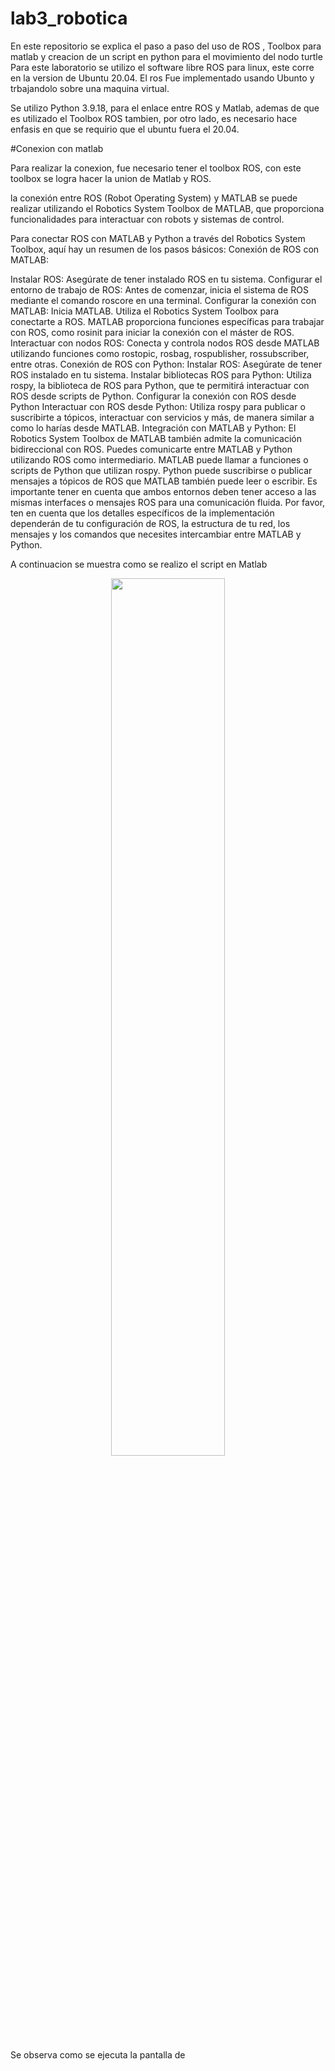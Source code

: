 # lab3_robotica
En este repositorio se explica el paso a paso del uso de ROS , Toolbox para matlab y creacion de un script en python para el movimiento del nodo turtle
Para este laboratorio se utilizo el software libre ROS para linux, este corre en la version de Ubuntu 20.04.
El ros Fue implementado usando Ubunto y trbajandolo sobre una maquina virtual.

Se utilizo Python 3.9.18, para el enlace entre ROS y Matlab, ademas de que es utilizado el Toolbox ROS tambien, por otro lado, es necesario hace enfasis en que se requirio que el ubuntu fuera el 20.04.

#Conexion con matlab

Para realizar la conexion, fue necesario tener el toolbox ROS, con este toolbox se logra hacer la union de Matlab y ROS.

la conexión entre ROS (Robot Operating System) y MATLAB se puede realizar utilizando el Robotics System Toolbox de MATLAB, que proporciona funcionalidades para interactuar con robots y sistemas de control.

Para conectar ROS con MATLAB y Python a través del Robotics System Toolbox, aquí hay un resumen de los pasos básicos:
Conexión de ROS con MATLAB:

Instalar ROS: Asegúrate de tener instalado ROS en tu sistema.
Configurar el entorno de trabajo de ROS: Antes de comenzar, inicia el sistema de ROS mediante el comando roscore en una terminal.
Configurar la conexión con MATLAB:
Inicia MATLAB.
Utiliza el Robotics System Toolbox para conectarte a ROS. MATLAB proporciona funciones específicas para trabajar con ROS, como rosinit para iniciar la conexión con el máster de ROS.
Interactuar con nodos ROS: Conecta y controla nodos ROS desde MATLAB utilizando funciones como rostopic, rosbag, rospublisher, rossubscriber, entre otras.
Conexión de ROS con Python:
Instalar ROS: Asegúrate de tener ROS instalado en tu sistema.
Instalar bibliotecas ROS para Python: Utiliza rospy, la biblioteca de ROS para Python, que te permitirá interactuar con ROS desde scripts de Python.
Configurar la conexión con ROS desde Python
Interactuar con ROS desde Python: Utiliza rospy para publicar o suscribirte a tópicos, interactuar con servicios y más, de manera similar a como lo harías desde MATLAB.
Integración con MATLAB y Python:
El Robotics System Toolbox de MATLAB también admite la comunicación bidireccional con ROS. Puedes comunicarte entre MATLAB y Python utilizando ROS como intermediario.
MATLAB puede llamar a funciones o scripts de Python que utilizan rospy.
Python puede suscribirse o publicar mensajes a tópicos de ROS que MATLAB también puede leer o escribir.
Es importante tener en cuenta que ambos entornos deben tener acceso a las mismas interfaces o mensajes ROS para una comunicación fluida.
Por favor, ten en cuenta que los detalles específicos de la implementación dependerán de tu configuración de ROS, la estructura de tu red, los mensajes y los comandos que necesites intercambiar entre MATLAB y Python.

A continuacion se muestra como se realizo el script en Matlab
<p align="center"><img src="./Herramienta, ros_matlab.jpg" width=60%></p>

Se observa como se ejecuta la pantalla de 
